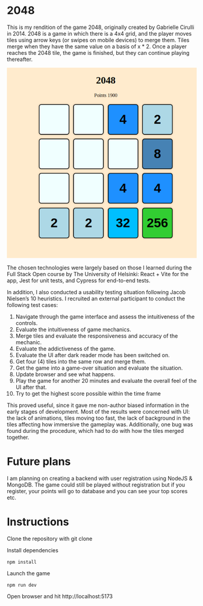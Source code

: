 # 2048

This is my rendition of the game 2048, originally created by Gabrielle Cirulli in 2014. 2048 is a game in which there is a 4x4 grid, and the player moves tiles using arrow keys (or swipes on mobile devices) to merge them. Tiles merge when they have the same value on a basis of x * 2. Once a player reaches the 2048 tile, the game is finished, but they can continue playing thereafter.

![Screencap of the game](/2048-screencap.png)

The chosen technologies were largely based on those I learned during the Full Stack Open course by The University of Helsinki: React + Vite for the app, Jest for unit tests, and Cypress for end-to-end tests.

In addition, I also conducted a usability testing situation following Jacob Nielsen’s 10 heuristics. I recruited an external participant to conduct the following test cases:

1. Navigate through the game interface and assess the intuitiveness of the controls.
2. Evaluate the intuitiveness of game mechanics.
3. Merge tiles and evaluate the responsiveness and accuracy of the mechanic.
4. Evaluate the addictiveness of the game.
5. Evaluate the UI after dark reader mode has been switched on.
6. Get four (4) tiles into the same row and merge them.
7. Get the game into a game-over situation and evaluate the situation.
8. Update browser and see what happens.
9. Play the game for another 20 minutes and evaluate the overall feel of the UI
after that.
10. Try to get the highest score possible within the time frame

This proved useful, since it gave me non-author biased information in the early stages of development. Most of the results were concerned with UI: the lack of animations, tiles moving too fast, the lack of background in the tiles affecting how immersive the gameplay was. Additionally, one bug was found during the procedure, which had to do with how the tiles merged together.

# Future plans

I am planning on creating a backend with user registration using NodeJS & MongoDB. The game could still be played without registration but if you register, your points will go to database and you can see your top scores etc.

# Instructions

Clone the repository with git clone

Install dependencies

```
npm install
```

Launch the game

```
npm run dev
```

Open browser and hit http://localhost:5173

